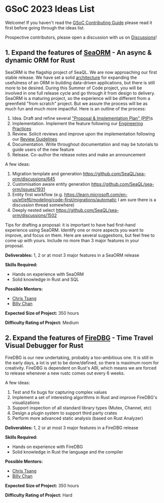 # GSoC 2023 Ideas List

Welcome! If you haven't read the [GSoC Contributing Guide](CONTRIBUTING.md) please read it first before going through the ideas list.

Prospective contributors, please open a discussion with us on [Discussions](https://github.com/SeaQL/summer-of-code/discussions)!

## 1. Expand the features of [SeaORM](https://github.com/SeaQL/sea-orm) - An async & dynamic ORM for Rust

SeaORM is the flagship project of SeaQL. We are now approaching our first stable release. We have set a solid [architecture](https://www.sea-ql.org/SeaORM/docs/internal-design/architecture/) for expanding the usefulness of an ORM in building data-driven applications, but there is still more to be desired. During this Summer of Code project, you will be involved in one full release cycle and go through it from design to delivery. SeaORM is a maturing project, so the experience will be different from a greenfield "from scratch" project. But we assure the process will be as much fun and much more impactful. Here is an outline of the process:

1. Idea. Draft and refine several ["Proposal & Implementation Plan" (PIP)](https://github.com/SeaQL/sea-orm/issues?q=is%3Aissue+%5BPIP%5D)s
2. Implementation. Implement the feature following our [Engineering Practices](https://www.sea-ql.org/blog/2022-07-30-engineering/)
3. Review. Solicit reviews and improve upon the implementation following our [Review Guidelines](https://www.sea-ql.org/blog/2023-01-01-call-for-contributors-n-reviewers/#what-are-the-criteria-when-reviewing-a-pr)
4. Documentation. Write throughout documentation and may be tutorials to guide users of the new feature
5. Release. Co-author the release notes and make an announcement

A few ideas:

1. Migration template and generation https://github.com/SeaQL/sea-orm/discussions/645
1. Customisation aware entity generation https://github.com/SeaQL/sea-orm/issues/1931
1. Entity first workflow (e.g. https://learn.microsoft.com/en-us/ef/ef6/modeling/code-first/migrations/automatic I am sure there is a discussion thread somewhere)
1. Deeply nested select https://github.com/SeaQL/sea-orm/discussions/1502

Tips for drafting a proposal: it is important to have had first-hand experience using SeaORM. Identify one or more aspects you want to improve, and focus on them. Here are several suggestions, but feel free to come up with yours. Include no more than 3 major features in your proposal.

**Deliverables:** 1, 2 or at most 3 major features in a SeaORM release

**Skills Required:**

- Hands on experience with SeaORM
- Solid knowledge in Rust and SQL

**Possible Mentors:**

- [Chris Tsang](https://github.com/tyt2y3)
- [Billy Chan](https://github.com/billy1624)

**Expected Size of Project:** 350 hours

**Difficulty Rating of Project:** Medium

## 2. Expand the features of [FireDBG](https://github.com/SeaQL/FireDBG.for.Rust/) - Time Travel Visual Debugger for Rust

FireDBG is our new undertaking, probably a too-ambitious one. It is still in the early days, a lot is yet to be done/defined, so there is maximum room for creativity. FireDBG is dependent on Rust's ABI, which means we are forced to release whenever a new rustc comes out every 6 weeks.

A few ideas:

1. Test and fix bugs for capturing complex values
1. Implement a set of interesting algorithms in Rust and improve FireDBG's visualizations
1. Support inspection of all standard library types (Mutex, Channel, etc)
1. Design a plugin system to support third party crates
1. Perform more advanced static analysis (based on Rust Analyzer)

**Deliverables:** 1, 2 or at most 3 major features in a FireDBG release

**Skills Required:**

- Hands on experience with FireDBG
- Solid knowledge in Rust the language and the compiler

**Possible Mentors:**

- [Chris Tsang](https://github.com/tyt2y3)
- [Billy Chan](https://github.com/billy1624)

**Expected Size of Project:** 350 hours

**Difficulty Rating of Project:** Hard